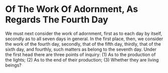 # Of The Work Of Adornment, As Regards The Fourth Day

We must next consider the work of adornment, first as to each day by itself, secondly as to all seven days in general.  In the first place, then, we consider the work of the fourth day, secondly, that of the fifth day, thirdly, that of the sixth day, and fourthly, such matters as belong to the seventh day.  Under the first head there are three points of inquiry:
(1) As to the production of the lights;
(2) As to the end of their production;
(3) Whether they are living beings?